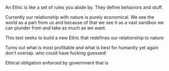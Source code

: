 An Ethic is like a set of rules you abide by. They define behaviors and stuff.

Currently our relationship with nature is purely economical. We see the world as a part from us and because of that we see it as a vast sandbox we can plunder from and take as much as we want.

This text seeks to build a new Ethic that redefines our relationship to nature

Turns out what is most profitable and what is best for humanity yet again don't overlap. who could have fucking guessed!

Ethical obligation enforced by government that is

